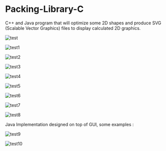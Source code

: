 # Packing-Library-C

C++ and Java program that will optimize some 2D shapes and produce SVG (Scalable Vector Graphics) files to display calculated 2D graphics.



![test](Cpp-Implementation/ComposedShape00.svg)


![test1](Cpp-Implementation/ComposedShape01.svg)


![test2](Cpp-Implementation/ComposedShape02.svg)


![test3](Cpp-Implementation/ComposedShape03.svg)


![test4](Cpp-Implementation/ComposedShape04.svg)


![test5](Cpp-Implementation/ComposedShape05.svg)


![test6](Cpp-Implementation/ComposedShape06.svg)


![test7](Cpp-Implementation/ComposedShape07.svg)


![test8](Cpp-Implementation/ComposedShape08.svg)

Java Implementation designed on top of GUI, some examples :


![test9](Java-Implementation/Image03.png)


![test10](Java-Implementation/Image04.png)
